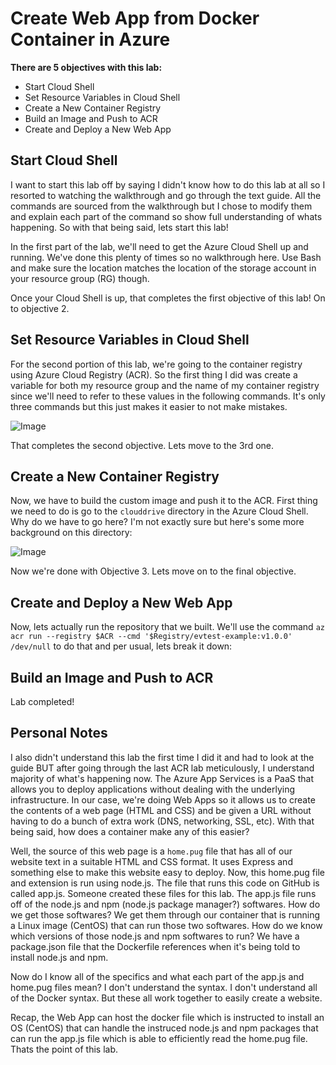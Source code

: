 # Create Web App from Docker Container in Azure

**There are 5 objectives with this lab:**
* Start Cloud Shell
* Set Resource Variables in Cloud Shell
* Create a New Container Registry
* Build an Image and Push to ACR
* Create and Deploy a New Web App


## Start Cloud Shell

I want to start this lab off by saying I didn't know how to do this lab at all so I resorted to watching the walkthrough and go through the text guide. All the commands are sourced from the walkthrough but I chose to modify them and explain each part of the command so show full understanding of whats happening. So with that being said, lets start this lab!

In the first part of the lab, we'll need to get the Azure Cloud Shell up and running. We've done this plenty of times so no walkthrough here. Use Bash and make sure the location matches the location of the storage account in your resource group (RG) though. 

Once your Cloud Shell is up,  that completes the first objective of this lab! On to objective 2. 

## Set Resource Variables in Cloud Shell

For the second portion of this lab, we're going to the container registry using Azure Cloud Registry (ACR). So the first thing I did was create a variable for both my resource group and the name of my container registry since we'll need to refer to these values in the following commands. It's only three commands but this just makes it easier to not make mistakes. 

![Image](AzureCreateACR1.png)




That completes the second objective. Lets move to the 3rd one. 

## Create a New Container Registry

Now, we have to build the custom image and push it to the ACR. First thing we need to do is go to the `clouddrive` directory in the Azure Cloud Shell. Why do we have to go here? I'm not exactly sure but here's some more background on this directory:



![Image](AzureCreateACR4.png)




Now we're done with Objective 3. Lets move on to the final objective. 

## Create and Deploy a New Web App

Now, lets actually run the repository that we built. We'll use the command `az acr run --registry $ACR --cmd '$Registry/evtest-example:v1.0.0' /dev/null` to do that and per usual, lets break it down:


## Build an Image and Push to ACR

Lab completed!

## Personal Notes

I also didn't understand this lab the first time I did it and had to look at the guide BUT after going through the last ACR lab meticulously, I understand majority of what's happening now. The Azure App Services is a PaaS that allows you to deploy applications without dealing with the underlying infrastructure. In our case, we're doing Web Apps so it allows us to create the contents of a web page (HTML and CSS) and be given a URL without having to do a bunch of extra work (DNS, networking, SSL, etc). With that being said, how does a container make any of this easier? 

Well, the source of this web page is a `home.pug` file that has all of our website text in a suitable HTML and CSS format. It uses Express and something else to make this website easy to deploy. Now, this home.pug file and extension is run using node.js. The file that runs this code on GitHub is called app.js. Someone created these files for this lab. The app.js file runs off of the node.js and npm (node.js package manager?) softwares. How do we get those softwares? We get them through our container that is running a Linux image (CentOS) that can run those two softwares. How do we know which versions of those node.js and npm softwares to run? We have a package.json file that the Dockerfile references when it's being told to install node.js and npm. 

Now do I know all of the specifics and what each part of the app.js and home.pug files mean? I don't understand the syntax. I don't understand all of the Docker syntax. But these all work together to easily create a website. 

Recap, the Web App can host the docker file which is instructed to install an OS (CentOS) that can handle the instruced node.js and npm packages that can run the app.js file which is able to efficiently read the home.pug file. Thats the  point of this lab. 
